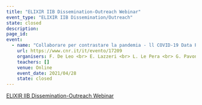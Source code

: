 ```yaml
---
title: "ELIXIR IIB Dissemination-Outreach Webinar"
event_type: "ELIXIR IIB Dissemination/Outreach"
state: closed
description: 
page_id: 
event:
  - name: "Collaborare per contrastare la pandemia - ll COVID-19 Data Portal italiano: un punto di riferimento nazionale per i dati della pandemia"
    url: https://www.cnr.it/it/evento/17209
    organisers: F. De Leo <br> E. Lazzeri <br> L. Le Pera <br> G. Pavone <br> A. Via
    teachers: []
    venue: Online
    event_date: 2021/04/28
    state: closed
---
```


[ELIXIR IIB Dissemination-Outreach Webinar](https://www.cnr.it/it/evento/17209)


<br>
